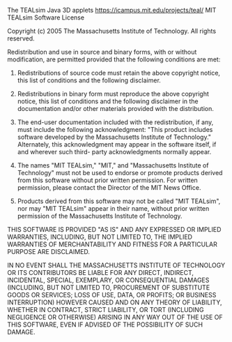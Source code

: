 The TEALsim Java 3D applets
https://icampus.mit.edu/projects/teal/ 
MIT TEALsim Software License

Copyright (c) 2005 The Massachusetts Institute of Technology. All
rights reserved.

Redistribution and use in source and binary forms, with or without
modification, are permitted provided that the following conditions are
met:

1. Redistributions of source code must retain the above copyright
notice, this list of conditions and the following disclaimer.

2. Redistributions in binary form must reproduce the above copyright
notice, this list of conditions and the following disclaimer in the
documentation and/or other materials provided with the distribution.

3. The end-user documentation included with the redistribution, if
any, must include the following acknowledgment: "This product includes
software developed by the Massachusetts Institute of Technology."
Alternately, this acknowledgment may appear in the software itself, if 
and wherever such third- party acknowledgments
normally appear.

4. The names "MIT TEALsim," "MIT," and "Massachusetts
Institute of Technology" must not be used to endorse or promote
products derived from this software without prior written
permission. For written permission, please contact the Director of the
MIT News Office.

5. Products derived from this software may not be called "MIT TEALsim", 
nor may "MIT TEALsim" appear in their name, without prior written 
permission of the Massachusetts Institute of Technology.

THIS SOFTWARE IS PROVIDED "AS IS" AND ANY EXPRESSED OR IMPLIED WARRANTIES, 
INCLUDING, BUT NOT LIMITED TO, THE IMPLIED WARRANTIES OF MERCHANTABILITY 
AND FITNESS FOR A PARTICULAR PURPOSE ARE DISCLAIMED.

IN NO EVENT SHALL THE MASSACHUSETTS INSTITUTE OF TECHNOLOGY OR ITS 
CONTRIBUTORS BE LIABLE FOR ANY DIRECT, INDIRECT, INCIDENTAL, SPECIAL, 
EXEMPLARY, OR CONSEQUENTIAL DAMAGES (INCLUDING, BUT NOT LIMITED TO, 
PROCUREMENT OF SUBSTITUTE GOODS OR SERVICES; LOSS OF USE, DATA, OR 
PROFITS; OR BUSINESS INTERRUPTION) HOWEVER CAUSED AND ON ANY THEORY OF 
LIABILITY, WHETHER IN CONTRACT, STRICT LIABILITY, OR TORT (INCLUDING 
NEGLIGENCE OR OTHERWISE) ARISING IN ANY WAY OUT OF THE USE OF THIS 
SOFTWARE, EVEN IF ADVISED OF THE POSSIBILITY OF SUCH DAMAGE.
 
